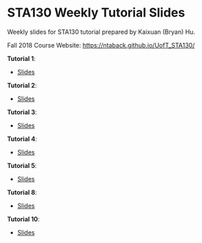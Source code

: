 # STA130 Weekly Tutorial Slides
Weekly slides for STA130 tutorial prepared by Kaixuan (Bryan) Hu.

Fall 2018 Course Website: <a href="https://ntaback.github.io/UofT_STA130/">https://ntaback.github.io/UofT_STA130/</a>

**Tutorial 1**:
- <a href="https://github.com/kaixuan0623/STA130-Weekly-Tutorial-Slides/blob/master/sta130fall2018w1tut.pdf">Slides</a>

**Tutorial 2**: 
- <a href="https://github.com/kaixuan0623/STA130-Weekly-Tutorial-Slides/blob/master/sta130fall2018w2tut.pdf">Slides</a>

**Tutorial 3**:
- <a href="https://github.com/kaixuan0623/STA130-Weekly-Tutorial-Slides/blob/master/sta130fall2018w3tut.pdf">Slides</a>

**Tutorial 4**:
- <a href="https://github.com/kaixuan0623/STA130-Weekly-Tutorial-Slides/blob/master/sta130fall2018w4tut.pdf">Slides</a>

**Tutorial 5**: 
- <a href="https://github.com/kaixuan0623/STA130-Weekly-Tutorial-Slides/blob/master/sta130fall2018w5tut.pdf">Slides</a>

**Tutorial 8**: 
- <a href="https://github.com/kaixuan0623/STA130-Weekly-Tutorial-Slides/blob/master/sta130fall2018w8tut.pdf">Slides</a>

**Tutorial 10**: 
- <a href="https://github.com/kaixuan0623/STA130-Weekly-Tutorial-Slides/blob/master/sta130fall2018w10tut.pdf">Slides</a>


